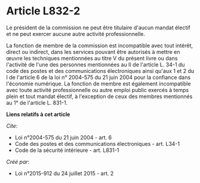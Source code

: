 # Article L832-2

Le président de la commission ne peut être titulaire d'aucun mandat électif et ne peut exercer aucune autre activité
professionnelle. 

La fonction de membre de la commission est incompatible avec tout intérêt, direct ou indirect, dans les services pouvant être
autorisés à mettre en œuvre les techniques mentionnées au titre V du présent livre ou dans l'activité de l'une des personnes
mentionnées au II de l'article L. 34-1 du code des postes et des communications électroniques ainsi qu'aux 1 et 2 du I de
l'article 6 de la loi n° 2004-575 du 21 juin 2004 pour la confiance dans l'économie numérique. La fonction de membre est
également incompatible avec toute activité professionnelle ou autre emploi public exercés à temps plein et tout mandat
électif, à l'exception de ceux des membres mentionnés au 1° de l'article L. 831-1.

**Liens relatifs à cet article**

_Cite_:

  - Loi n°2004-575 du 21 juin 2004 - art. 6
  - Code des postes et des communications électroniques - art. L34-1
  - Code de la sécurité intérieure - art. L831-1

_Créé par_:

  - Loi n°2015-912 du 24 juillet 2015 - art. 2
